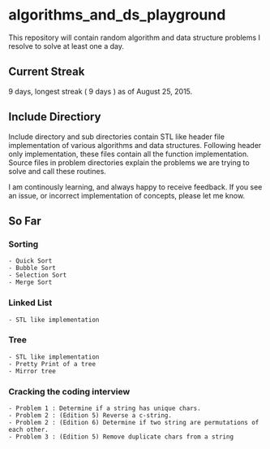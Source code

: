 # algorithms_and_ds_playground
This repository will contain random algorithm and data structure problems I resolve to solve at least one a day.

## Current Streak
9 days, longest streak ( 9 days ) as of August 25, 2015.

## Include Directiory
Include directory and sub directories contain STL like header file implementation of various algorithms and data structures. Following header only implementation,
these files contain all the function implementation. Source files in problem directories explain the problems we are trying to solve and call these routines.

I am continously learning, and always happy to receive feedback. If you see an issue, or incorrect implementation of concepts,
please let me know.

## So Far

### Sorting
    - Quick Sort
    - Bubble Sort
    - Selection Sort
    - Merge Sort
### Linked List
    - STL like implementation
### Tree
    - STL like implementation
    - Pretty Print of a tree
    - Mirror tree
### Cracking the coding interview
    - Problem 1 : Determine if a string has unique chars.
    - Problem 2 : (Edition 5) Reverse a c-string.
    - Problem 2 : (Edition 6) Determine if two string are permutations of each other.
    - Problem 3 : (Edition 5) Remove duplicate chars from a string
